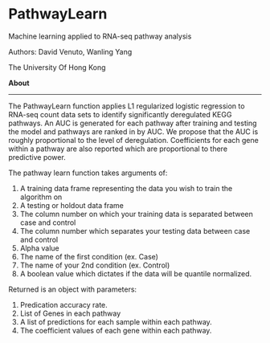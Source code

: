 # PathwayLearn
Machine learning applied to RNA-seq pathway analysis

Authors: David Venuto, Wanling Yang

The University Of Hong Kong

**About**
__ __
The PathwayLearn function applies L1 regularized logistic regression to RNA-seq count data sets to identify significantly deregulated KEGG pathways.  An AUC is generated for each pathway after training and testing the model and pathways are ranked in by AUC.  We propose that the AUC is roughly proportional to the level of deregulation.  Coefficients for each gene within a pathway are also reported which are proportional to there predictive power.

The pathway learn function takes arguments of:

1.	A training data frame representing the data you wish to train the algorithm on
2.	A testing or holdout data frame
3.	The column number on which your training data is separated between case and control
4.	The column number which separates your testing data between case and control
5.	Alpha value
6.	The name of the first condition (ex. Case)
7.	The name of your 2nd condition (ex. Control)
8.	A boolean value which dictates if the data will be quantile normalized.

Returned is an object with parameters:

1.	Predication accuracy rate.
2.	List of Genes in each pathway
3.	A list of predictions for each sample within each pathway.
4.	The coefficient values of each gene within each pathway.
